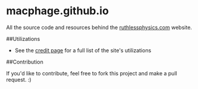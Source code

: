 macphage.github.io
===============

All the source code and resources behind the [ruthlessphysics.com](http://ruthlessphysics.com/) website.

##Utilizations

- See the [credit page](http://macphage.github.io/site/credit.html) for a full list of the site's utilizations

##Contribution

If you'd like to contribute, feel free to fork this project and make a pull request. :)